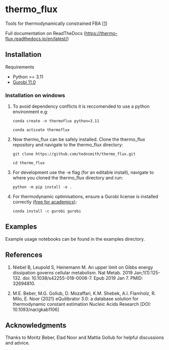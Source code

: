 # thermo_flux
Tools for thermodynamically constrained FBA [[1](#references)]

Full documentation on ReadTheDocs (https://thermo-flux.readthedocs.io/en/latest/)

## Installation

Requirements
- Python >= 3.11
- [Gurobi 11.0](https://support.gurobi.com/hc/en-us/articles/360044290292-How-do-I-install-Gurobi-for-Python-)


### Installation on windows 
	
1. To avoid dependency conflicts it is reccomended to use a python environment e.g:

	```conda create -n thermoflux python=3.11```
	 
	```conda activate thermoflux```

2. Now thermo_flux can be safely installed. Clone the thermo_flux repository and navigate to the thermo_flux directory:
  
	```git clone https://github.com/tednsmith/thermo_flux.git```

	```cd thermo_flux```

3. For development use the -e flag (for an editable install), navigate to where you cloned the thermo_flux directory and run:

	```python -m pip install -e .``` 
	
4. For thermodynamic optimisations, ensure a Gurobi license is installed correctly [(free for academics)](https://www.gurobi.com/academia/academic-program-and-licenses/):

	```conda install -c gurobi gurobi```
	

## Examples 

Example usage notebooks can be found in the examples directory. 


## References 
1. Niebel B, Leupold S, Heinemann M. An upper limit on Gibbs energy dissipation governs cellular metabolism. Nat Metab. 2019 Jan;1(1):125-132. doi: 10.1038/s42255-018-0006-7. Epub 2019 Jan 7. PMID: 32694810.

2. M.E. Beber, M.G. Gollub, D. Mozaffari, K.M. Shebek, A.I. Flamholz, R. Milo, E. Noor (2021) eQuilibrator 3.0: a database solution for thermodynamic constant estimation Nucleic Acids Research [DOI: 10.1093/nar/gkab1106]

## Acknowledgments
Thanks to Moritz Beber, Elad Noor and Mattia Gollub for helpful discussions and advice. 
